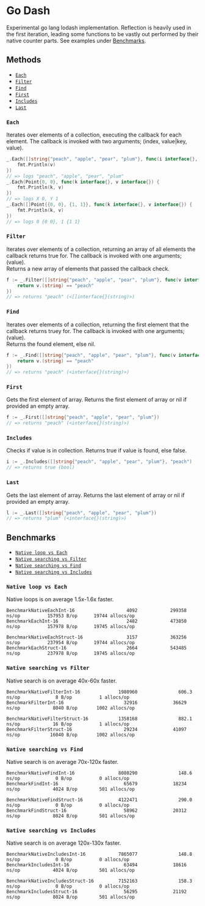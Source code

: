 # Go Dash
Experimental go lang lodash implementation. 
Reflection is heavily used in the first iteration, leading some functions to be vastly out performed by their native counter parts. See examples under [Benchmarks](#benchmarks). 

## Methods

* [`Each`](#each)
* [`Filter`](#filer)
* [`Find`](#find)
* [`First`](#first)
* [`Includes`](#includes)
* [`Last`](#last)

### `Each`

Iterates over elements of a collection, executing the callback for each element. The callback is invoked with two arguments; (index, value|key, value). 

```go
_.Each([]string{"peach", "apple", "pear", "plum"}, func(i interface{}, v interface{}) {
	fmt.Println(v)
})
// => logs "peach", "apple", "pear", "plum"
_.Each(Point{0, 0}, func(k interface{}, v interface{}) {
    fmt.Println(k, v)
})
// => logs X 0, Y 1
_.Each([]Point{{0, 0}, {1, 1}}, func(k interface{}, v interface{}) {
    fmt.Println(k, v)
})
// => logs 0 {0 0}, 1 {1 1}
```

### `Filter` 

Iterates over elements of a collection, returning an array of all elements the callback returns true for. The callback is invoked with one arguments; (value).  
Returns a new array of elements that passed the callback check. 

```go
f := _.Filter([]string{"peach", "apple", "pear", "plum"}, func(v interface{}) {
    return v.(string) == "peach"
})
// => returns "peach" (<[]interface{}(string)>)
```

### `Find` 

Iterates over elements of a collection, returning the first element that the callback returns truey for. The callback is invoked with one arguments; (value).  
Returns the found element, else nil.

```go
f := _.Find([]string{"peach", "apple", "pear", "plum"}, func(v interface{}) {
    return v.(string) == "peach"
})
// => returns "peach" (<interface{}(string)>)
```

### `First`

Gets the first element of array.
Returns the first element of array or nil if provided an empty array.

```go
f := _.First([]string{"peach", "apple", "pear", "plum"})
// => returns "peach" (<interface{}(string)>)
```
### `Includes`

Checks if value is in collection.
Returns true if value is found, else false.

```go
i := _.Includes([]string{"peach", "apple", "pear", "plum"}, "peach")
// => returns true (bool)
```

### `Last`

Gets the last element of array.
Returns the last element of array or nil if provided an empty array.

```go
l := _.Last([]string{"peach", "apple", "pear", "plum"})
// => returns "plum" (<interface{}(string)>)
```

## Benchmarks

* [`Native loop vs Each`](#native-loop-vs-each)
* [`Native searching vs Filter`](#native-searching-vs-filter)
* [`Native searching vs Find`](#native-searching-vs-find)
* [`Native searching vs Includes`](#native-searching-vs-includes)

### `Native loop vs Each`

Native loops is on average 1.5x-1.6x faster.

```shell
BenchmarkNativeEachInt-16                   4092            299358 ns/op          157953 B/op      19744 allocs/op
BenchmarkEachInt-16                         2482            473850 ns/op          157978 B/op      19745 allocs/op

BenchmarkNativeEachStruct-16                3157            363256 ns/op          237954 B/op      19744 allocs/op
BenchmarkEachStruct-16                      2664            543485 ns/op          237978 B/op      19745 allocs/op
```

### `Native searching vs Filter`

Native search is on average 40x-60x faster.

```shell
BenchmarkNativeFilterInt-16              1980960               606.3 ns/op             8 B/op          1 allocs/op
BenchmarkFilterInt-16                      32916             36629 ns/op            8040 B/op       1002 allocs/op

BenchmarkNativeFilterStruct-16           1358168               882.1 ns/op            16 B/op          1 allocs/op
BenchmarkFilterStruct-16                   29234             41097 ns/op           16040 B/op       1002 allocs/op
```

### `Native searching vs Find`

Native search is on average 70x-120x faster.

```shell
BenchmarkNativeFindInt-16                8080290               148.6 ns/op             0 B/op          0 allocs/op
BenchmarkFindInt-16                        65679             18234 ns/op            4024 B/op        501 allocs/op

BenchmarkNativeFindStruct-16             4122471               290.0 ns/op             0 B/op          0 allocs/op
BenchmarkFindStruct-16                     58962             20312 ns/op            8024 B/op        501 allocs/op
```

### `Native searching vs Includes`

Native search is on average 120x-130x faster.

```shell
BenchmarkNativeIncludesInt-16            7865077               148.8 ns/op             0 B/op          0 allocs/op
BenchmarkIncludesInt-16                    63494             18616 ns/op            4024 B/op        501 allocs/op

BenchmarkNativeIncludesStruct-16         7152163               158.3 ns/op             0 B/op          0 allocs/op
BenchmarkIncludesStruct-16                 56295             21192 ns/op            8024 B/op        501 allocs/op
```
